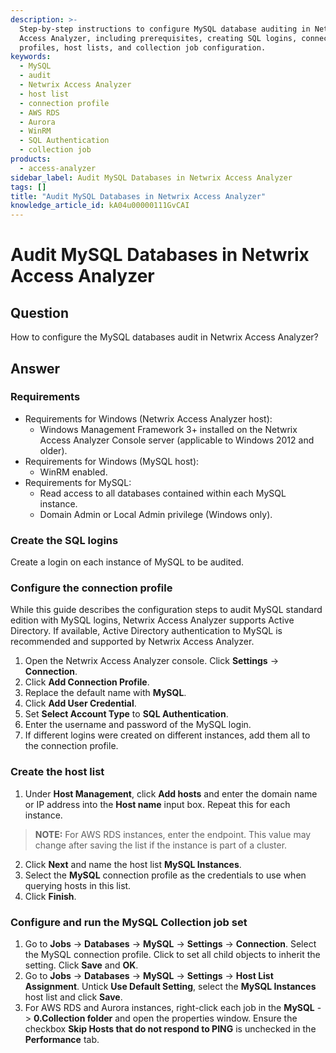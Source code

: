 ```yaml
---
description: >-
  Step-by-step instructions to configure MySQL database auditing in Netwrix
  Access Analyzer, including prerequisites, creating SQL logins, connection
  profiles, host lists, and collection job configuration.
keywords:
  - MySQL
  - audit
  - Netwrix Access Analyzer
  - host list
  - connection profile
  - AWS RDS
  - Aurora
  - WinRM
  - SQL Authentication
  - collection job
products:
  - access-analyzer
sidebar_label: Audit MySQL Databases in Netwrix Access Analyzer
tags: []
title: "Audit MySQL Databases in Netwrix Access Analyzer"
knowledge_article_id: kA04u00000111GvCAI
---
```


# Audit MySQL Databases in Netwrix Access Analyzer

## Question

How to configure the MySQL databases audit in Netwrix Access Analyzer?

## Answer

### Requirements

- Requirements for Windows (Netwrix Access Analyzer host):
  - Windows Management Framework 3+ installed on the Netwrix Access Analyzer Console server (applicable to Windows 2012 and older).
- Requirements for Windows (MySQL host):
  - WinRM enabled.
- Requirements for MySQL:
  - Read access to all databases contained within each MySQL instance.
  - Domain Admin or Local Admin privilege (Windows only).

### Create the SQL logins

Create a login on each instance of MySQL to be audited.

### Configure the connection profile

While this guide describes the configuration steps to audit MySQL standard edition with MySQL logins, Netwrix Access Analyzer supports Active Directory. If available, Active Directory authentication to MySQL is recommended and supported by Netwrix Access Analyzer.

1. Open the Netwrix Access Analyzer console. Click **Settings** -> **Connection**.
2. Click **Add Connection Profile**.
3. Replace the default name with **MySQL**.
4. Click **Add User Credential**.
5. Set **Select Account Type** to **SQL Authentication**.
6. Enter the username and password of the MySQL login.
7. If different logins were created on different instances, add them all to the connection profile.

### Create the host list

1. Under **Host Management**, click **Add hosts** and enter the domain name or IP address into the **Host name** input box. Repeat this for each instance.

> **NOTE:** For AWS RDS instances, enter the endpoint. This value may change after saving the list if the instance is part of a cluster.

2. Click **Next** and name the host list **MySQL Instances**.
3. Select the **MySQL** connection profile as the credentials to use when querying hosts in this list.
4. Click **Finish**.

### Configure and run the MySQL Collection job set

1. Go to **Jobs** -> **Databases** -> **MySQL** -> **Settings** -> **Connection**. Select the MySQL connection profile. Click to set all child objects to inherit the setting. Click **Save** and **OK**.
2. Go to **Jobs** -> **Databases** -> **MySQL** -> **Settings** -> **Host List Assignment**. Untick **Use Default Setting**, select the **MySQL Instances** host list and click **Save**.
3. For AWS RDS and Aurora instances, right-click each job in the **MySQL** -> **0.Collection folder** and open the properties window. Ensure the checkbox **Skip Hosts that do not respond to PING** is unchecked in the **Performance** tab.
